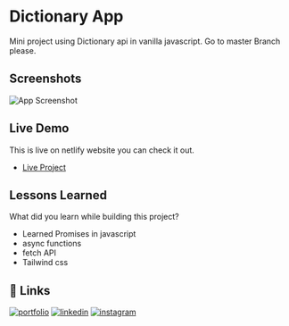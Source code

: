 
# Dictionary App

Mini project using Dictionary api in vanilla javascript.
Go to master Branch please.


## Screenshots

![App Screenshot](https://i.imgur.com/gd0i1zx.png)


## Live Demo
This is live on netlify website you can check it out.
 - [Live Project](https://javascript-dictionary.netlify.app/)

 


## Lessons Learned

What did you learn while building this project? 

 - Learned Promises in javascript
 - async functions
 - fetch API
 - Tailwind css

## 🔗 Links
[![portfolio](https://img.shields.io/badge/my_portfolio-000?style=for-the-badge&logo=ko-fi&logoColor=white)](https://mohd-abdullah-personal-portfolio.vercel.app/)
[![linkedin](https://img.shields.io/badge/linkedin-0A66C2?style=for-the-badge&logo=linkedin&logoColor=white)](https://linkedin.com/in/mohd-abdullah-zubair)
[![instagram](https://img.shields.io/badge/instagram-1DA1F2?style=for-the-badge&logo=instagram&logoColor=white)](https://instagram.com/i_am_abdullahzubair)

